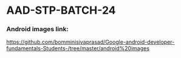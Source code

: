 # AAD-STP-BATCH-24
### Android images link:

https://github.com/bomminisivaprasad/Google-android-developer-fundamentals-Students-/tree/master/android%20images
